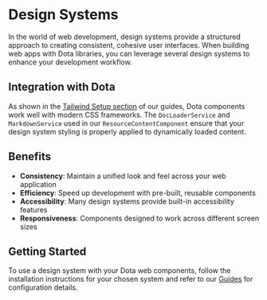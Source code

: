 # Design Systems

In the world of web development, design systems provide a structured approach to creating consistent, cohesive user interfaces. When building web apps with Dota libraries, you can leverage several design systems to enhance your development workflow.

## Integration with Dota

As shown in the [Tailwind Setup section](/docs/Guides.md) of our guides, Dota components work well with modern CSS frameworks. The `DocLoaderService` and `MarkdownService` used in our `ResourceContentComponent` ensure that your design system styling is properly applied to dynamically loaded content.

## Benefits

- **Consistency**: Maintain a unified look and feel across your web application
- **Efficiency**: Speed up development with pre-built, reusable components
- **Accessibility**: Many design systems provide built-in accessibility features
- **Responsiveness**: Components designed to work across different screen sizes

## Getting Started

To use a design system with your Dota web components, follow the installation instructions for your chosen system and refer to our [Guides](/docs/Guides.md) for configuration details.